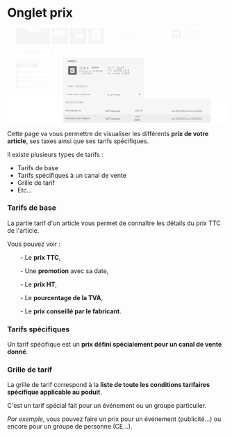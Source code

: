 # Onglet prix


![ongletprix-5](images/ongletprix-5.png)


<p>Cette page va vous permettre de visualiser les diff&eacute;rents <strong>prix de votre article</strong>, ses taxes ainsi que ses tarifs sp&eacute;cifiques.</p>
<p>Il existe plusieurs types de tarifs :</p>
<ul>
<li>Tarifs de base</li>
<li>Tarifs sp&eacute;cifiques &agrave; un canal de vente</li>
<li>Grille de tarif</li>
<li>Etc...</li>
</ul>
<h3>Tarifs de base</h3>
<p>La partie tarif d'un article vous permet de conna&icirc;tre les d&eacute;tails du prix TTC de l'article.</p>
<p>Vous pouvez voir :</p>
<p style="padding-left: 30px;">- Le <strong>prix TTC</strong>,</p>
<p style="padding-left: 30px;">- Une <strong>promotion</strong> avec sa date,</p>
<p style="padding-left: 30px;">- Le <strong>prix HT</strong>,</p>
<p style="padding-left: 30px;">- Le <strong>pourcentage de la TVA</strong>,</p>
<p style="padding-left: 30px;">- Le <strong>prix conseill&eacute; par le fabricant</strong>.</p>
<h3>Tarifs sp&eacute;cifiques</h3>
<p>Un tarif sp&eacute;cifique est un <strong>prix d&eacute;fini sp&eacute;cialement pour un canal de vente donn&eacute;</strong>.</p>
<h3>Grille de tarif</h3>
<p>La grille de tarif correspond &agrave; la <strong>liste de toute les conditions tarifaires sp&eacute;cifique applicable au poduit</strong>.</p>
<p>C'est un tarif sp&eacute;cial fait pour un &eacute;v&eacute;nement ou un groupe particulier.</p>
<p><em>Par exemple</em>, vous pouvez faire un prix pour un &eacute;v&eacute;nement (publicit&eacute;...) ou encore pour un groupe de personne (CE...).</p>

